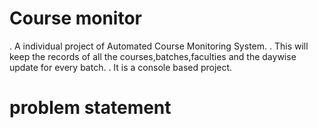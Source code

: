 <h1>Course monitor</h1>

. A individual project of Automated Course Monitoring System.
. This will keep the records of all the courses,batches,faculties and the daywise update for every batch.
. It is a console based project.

<h1>problem statement</h1>
